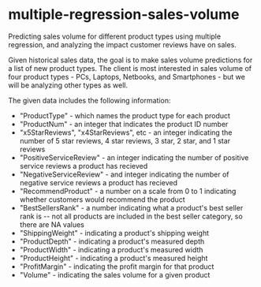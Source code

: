 # multiple-regression-sales-volume
Predicting sales volume for different product types using multiple regression, and analyzing the impact customer reviews have on sales.

Given historical sales data, the goal is to make sales volume predictions for a list of new product types. The client is most interested in sales volume of four product types - PCs, Laptops, Netbooks, and Smartphones - but we will be analyzing other types as well. 

The given data includes the following information:

- "ProductType" - which names the product type for each product
- "ProductNum" - an integer that indicates the product ID number
- "x5StarReviews", "x4StarReviews", etc - an integer indicating the number of 5 star reviews, 4 star reviews, 3 star, 2 star, and 1 star reviews
- "PositiveServiceReview" - an integer indicating the number of positive service reviews a product has recieved
- "NegativeServiceReview" - and integer indicating the number of negative service reviews a product has recieved
- "RecommendProduct" - a number on a scale from 0 to 1 indicating whether customers would recommend the product
- "BestSellersRank" - a number indicating what a product's best seller rank is -- not all products are included in the best seller category, so there are NA values
- "ShippingWeight" - indicating a product's shipping weight
- "ProductDepth" - indicating a product's measured depth
- "ProductWidth" - indicating a product's measured width
- "ProductHeight" - indicating a product's measured height
- "ProfitMargin" - indicating the profit margin for that product
- "Volume" - indicating the sales volume for a given product

